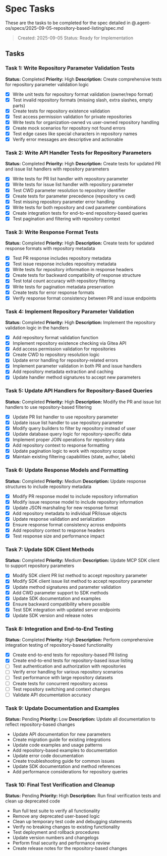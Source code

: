 # Spec Tasks

These are the tasks to be completed for the spec detailed in @.agent-os/specs/2025-09-05-repository-based-listing/spec.md

> Created: 2025-09-05
> Status: Ready for Implementation

## Tasks

### Task 1: Write Repository Parameter Validation Tests
**Status:** Completed
**Priority:** High
**Description:** Create comprehensive tests for repository parameter validation logic

- [x] Write unit tests for repository format validation (owner/repo format)
- [x] Test invalid repository formats (missing slash, extra slashes, empty parts)
- [x] Create tests for repository existence validation
- [x] Test access permission validation for private repositories
- [x] Write tests for organization-owned vs user-owned repository handling
- [x] Create mock scenarios for repository not found errors
- [x] Test edge cases like special characters in repository names
- [x] Verify error messages are descriptive and actionable

### Task 2: Write API Handler Tests for Repository Parameters
**Status:** Completed
**Priority:** High
**Description:** Create tests for updated PR and issue list handlers with repository parameters

- [x] Write tests for PR list handler with repository parameter
- [x] Write tests for issue list handler with repository parameter
- [x] Test CWD parameter resolution to repository identifier
- [x] Create tests for parameter precedence (repository vs cwd)
- [x] Test missing repository parameter error handling
- [x] Write tests for both repository and cwd parameter combinations
- [x] Create integration tests for end-to-end repository-based queries
- [x] Test pagination and filtering with repository context

### Task 3: Write Response Format Tests
**Status:** Completed
**Priority:** High
**Description:** Create tests for updated response formats with repository metadata

- [x] Test PR response includes repository metadata
- [x] Test issue response includes repository metadata
- [x] Write tests for repository information in response headers
- [x] Create tests for backward compatibility of response structure
- [x] Test total count accuracy with repository filtering
- [x] Write tests for pagination metadata preservation
- [x] Create tests for error response formats
- [x] Verify response format consistency between PR and issue endpoints

### Task 4: Implement Repository Parameter Validation
**Status:** Completed
**Priority:** High
**Description:** Implement the repository validation logic in the handlers

- [x] Add repository format validation function
- [x] Implement repository existence checking via Gitea API
- [x] Add access permission validation for repositories
- [x] Create CWD to repository resolution logic
- [x] Update error handling for repository-related errors
- [x] Implement parameter validation in both PR and issue handlers
- [x] Add repository metadata extraction and caching
- [x] Update handler method signatures to accept new parameters

### Task 5: Update API Handlers for Repository-Based Queries
**Status:** Completed
**Priority:** High
**Description:** Modify the PR and issue list handlers to use repository-based filtering

- [x] Update PR list handler to use repository parameter
- [x] Update issue list handler to use repository parameter
- [x] Modify query builders to filter by repository instead of user
- [x] Update database query logic for repository-specific data
- [x] Implement proper JOIN operations for repository data
- [x] Add repository context to response formatting
- [x] Update pagination logic to work with repository scope
- [x] Maintain existing filtering capabilities (state, author, labels)

### Task 6: Update Response Models and Formatting
**Status:** Completed
**Priority:** Medium
**Description:** Update response structures to include repository metadata

- [x] Modify PR response model to include repository information
- [x] Modify issue response model to include repository information
- [x] Update JSON marshaling for new response format
- [x] Add repository metadata to individual PR/issue objects
- [x] Update response validation and serialization
- [x] Ensure response format consistency across endpoints
- [x] Add repository context to response headers
- [x] Test response size and performance impact

### Task 7: Update SDK Client Methods
**Status:** Completed
**Priority:** Medium
**Description:** Update MCP SDK client to support repository parameters

- [x] Modify SDK client PR list method to accept repository parameter
- [x] Modify SDK client issue list method to accept repository parameter
- [x] Update method signatures and parameter validation
- [x] Add CWD parameter support to SDK methods
- [x] Update SDK documentation and examples
- [x] Ensure backward compatibility where possible
- [x] Test SDK integration with updated server endpoints
- [x] Update SDK version and release notes

### Task 8: Integration and End-to-End Testing
**Status:** Completed
**Priority:** High
**Description:** Perform comprehensive integration testing of repository-based functionality

- [x] Create end-to-end tests for repository-based PR listing
- [x] Create end-to-end tests for repository-based issue listing
- [ ] Test authentication and authorization with repositories
- [ ] Verify error handling for various repository scenarios
- [ ] Test performance with large repository datasets
- [ ] Create tests for concurrent repository access
- [ ] Test repository switching and context changes
- [ ] Validate API documentation accuracy

### Task 9: Update Documentation and Examples
**Status:** Pending
**Priority:** Low
**Description:** Update all documentation to reflect repository-based changes

- Update API documentation for new parameters
- Create migration guide for existing integrations
- Update code examples and usage patterns
- Add repository-based examples to documentation
- Update error code documentation
- Create troubleshooting guide for common issues
- Update SDK documentation and method references
- Add performance considerations for repository queries

### Task 10: Final Test Verification and Cleanup
**Status:** Pending
**Priority:** High
**Description:** Run final verification tests and clean up deprecated code

- Run full test suite to verify all functionality
- Remove any deprecated user-based logic
- Clean up temporary test code and debugging statements
- Verify no breaking changes to existing functionality
- Test deployment and rollback procedures
- Update version numbers and changelogs
- Perform final security and performance review
- Create release notes for the repository-based changes